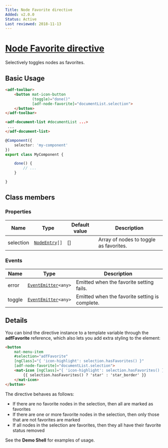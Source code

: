 ```yaml
---
Title: Node Favorite directive
Added: v2.0.0
Status: Active
Last reviewed: 2018-11-13
---
```


# [Node Favorite directive](../../../lib/core/directives/node-favorite.directive.ts "Defined in node-favorite.directive.ts")

Selectively toggles nodes as favorites.

## Basic Usage

```html
<adf-toolbar>
    <button mat-icon-button
            (toggle)="done()"
            [adf-node-favorite]="documentList.selection">
    </button>
</adf-toolbar>

<adf-document-list #documentList ...>
 ...
</adf-document-list>
```

```ts
@Component({
    selector: 'my-component'
})
export class MyComponent {

    done() {
        // ...
    }

}
```

## Class members

### Properties

| Name | Type | Default value | Description |
| ---- | ---- | ------------- | ----------- |
| selection | [`NodeEntry`](https://github.com/Alfresco/alfresco-js-api/blob/master/src/alfresco-core-rest-api/docs/NodeEntry.md)`[]` | \[] | Array of nodes to toggle as favorites. |

### Events

| Name | Type | Description |
| ---- | ---- | ----------- |
| error | [`EventEmitter`](https://angular.io/api/core/EventEmitter)`<any>` | Emitted when the favorite setting fails. |
| toggle | [`EventEmitter`](https://angular.io/api/core/EventEmitter)`<any>` | Emitted when the favorite setting is complete. |

## Details

You can bind the directive instance to a template variable through the **adfFavorite** reference,
which also lets you add extra styling to the element:

<!-- {% raw %} -->

```html
<button
    mat-menu-item
    #selection="adfFavorite"
    [ngClass]="{ 'icon-highlight': selection.hasFavorites() }"
    [adf-node-favorite]="documentList.selection">
    <mat-icon [ngClass]="{ 'icon-highlight': selection.hasFavorites() }">
        {{ selection.hasFavorites() ? 'star' : 'star_border' }}
    </mat-icon>
</button>
```

<!-- {% endraw %} -->

The directive behaves as follows:

-   If there are no favorite nodes in the selection, then all are marked as favorites
-   If there are one or more favorite nodes in the selection, then only those that are not
    favorites are marked
-   If all nodes in the selection are favorites, then they all have their favorite status removed

See the **Demo Shell** for examples of usage.

